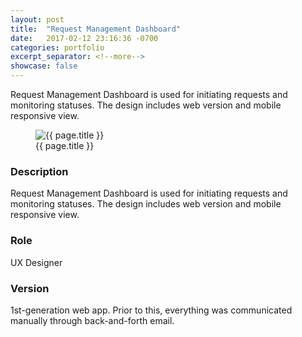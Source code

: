 ```yaml
---
layout: post
title:  "Request Management Dashboard"
date:   2017-02-12 23:16:36 -0700
categories: portfolio
excerpt_separator: <!--more-->
showcase: false
---
```


Request Management Dashboard is used for initiating requests and monitoring statuses. The design includes web version and mobile responsive view.
<!--more-->

<figure>
  <img src="{{ site.url }}/assets/posts/{{ page.date | date: "%Y-%m-%d" }}-{{ page.title | slugify }}/mta.jpg" alt="{{ page.title }}">
  <figcaption>{{ page.title }}</figcaption>
</figure>

### Description

Request Management Dashboard is used for initiating requests and monitoring statuses. The design includes web version and mobile responsive view.

### Role

UX Designer

### Version

1st-generation web app. Prior to this, everything was communicated manually through back-and-forth email.
